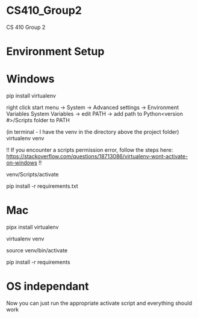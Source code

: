 # CS410_Group2
CS 410 Group 2

# Environment Setup

# Windows
pip install virtualenv

right click start menu -> System -> Advanced settings -> Environment Variables
System Variables -> edit PATH -> add path to Python<version #>/Scripts folder to PATH

(in terminal - I have the venv in the directory above the project folder) virtualenv venv 
 
!! If you encounter a scripts permission error, follow the steps here: https://stackoverflow.com/questions/18713086/virtualenv-wont-activate-on-windows !!

venv/Scripts/activate

pip install -r requirements.txt

# Mac
pipx install virtualenv

virtualenv venv

source venv/bin/activate

pip install -r requirements


# OS independant
Now you can just run the appropriate activate script and everything should work
